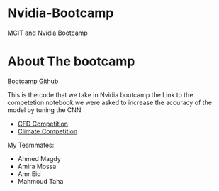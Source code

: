 # Nvidia-Bootcamp
MCIT and Nvidia Bootcamp
# About The bootcamp
[Bootcamp Github](https://github.com/gpuhackathons-org/gpubootcamp)

This is the code that we take in Nvidia bootcamp the Link to the competetion notebook we were asked to increase the accuracy of the model by tuning the CNN
* [CFD Competition](https://github.com/rehamessameltagoury/Nvidia-Bootcamp/blob/main/CFD%20Lab/Competition_final.ipynb)
* [Climate Competition](https://github.com/rehamessameltagoury/Nvidia-Bootcamp/blob/main/Climate%20Lab/Competition.ipynb)


My Teammates:
* Ahmed Magdy
* Amira Mossa
* Amr Eid
* Mahmoud Taha
